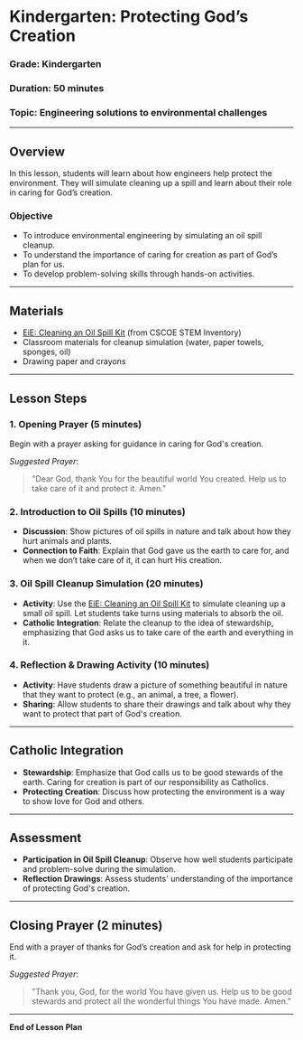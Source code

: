 # Kindergarten: Protecting God’s Creation

### **Grade**: Kindergarten  
### **Duration**: 50 minutes  
### **Topic**: Engineering solutions to environmental challenges

---

## **Overview**
In this lesson, students will learn about how engineers help protect the environment. They will simulate cleaning up a spill and learn about their role in caring for God’s creation.

### **Objective**
- To introduce environmental engineering by simulating an oil spill cleanup.
- To understand the importance of caring for creation as part of God’s plan for us.
- To develop problem-solving skills through hands-on activities.

---

## **Materials**
- [EiE: Cleaning an Oil Spill Kit](https://cscoe.myturn.com/library/) (from CSCOE STEM Inventory)
- Classroom materials for cleanup simulation (water, paper towels, sponges, oil)
- Drawing paper and crayons

---

## **Lesson Steps**

### **1. Opening Prayer (5 minutes)**  
Begin with a prayer asking for guidance in caring for God's creation.

_Suggested Prayer_:
> "Dear God, thank You for the beautiful world You created. Help us to take care of it and protect it. Amen."

### **2. Introduction to Oil Spills (10 minutes)**  
- **Discussion**: Show pictures of oil spills in nature and talk about how they hurt animals and plants.
- **Connection to Faith**: Explain that God gave us the earth to care for, and when we don’t take care of it, it can hurt His creation.

### **3. Oil Spill Cleanup Simulation (20 minutes)**  
- **Activity**: Use the [EiE: Cleaning an Oil Spill Kit](https://cscoe.myturn.com/library/) to simulate cleaning up a small oil spill. Let students take turns using materials to absorb the oil.
- **Catholic Integration**: Relate the cleanup to the idea of stewardship, emphasizing that God asks us to take care of the earth and everything in it.

### **4. Reflection & Drawing Activity (10 minutes)**  
- **Activity**: Have students draw a picture of something beautiful in nature that they want to protect (e.g., an animal, a tree, a flower).
- **Sharing**: Allow students to share their drawings and talk about why they want to protect that part of God's creation.

---

## **Catholic Integration**
- **Stewardship**: Emphasize that God calls us to be good stewards of the earth. Caring for creation is part of our responsibility as Catholics.
- **Protecting Creation**: Discuss how protecting the environment is a way to show love for God and others.

---

## **Assessment**
- **Participation in Oil Spill Cleanup**: Observe how well students participate and problem-solve during the simulation.
- **Reflection Drawings**: Assess students' understanding of the importance of protecting God's creation.

---

## **Closing Prayer (2 minutes)**  
End with a prayer of thanks for God’s creation and ask for help in protecting it.

_Suggested Prayer_:
> "Thank you, God, for the world You have given us. Help us to be good stewards and protect all the wonderful things You have made. Amen."

---

**End of Lesson Plan**
